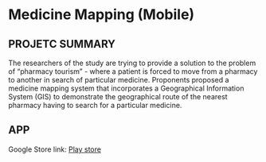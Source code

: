 # Medicine Mapping (Mobile)

## PROJETC SUMMARY
The researchers of the study are trying to provide a solution to the problem of “pharmacy tourism” - where a patient is forced to move from a pharmacy to another in search of particular medicine. Proponents proposed a medicine mapping system that incorporates a Geographical Information System (GIS) to demonstrate the geographical route of the nearest pharmacy having to search for a particular medicine.

## APP
Google Store link: [Play store](https://play.google.com/store/apps/details?id=com.ejotrio.research_mobile_app)


